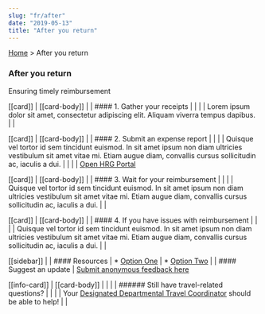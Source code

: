```yaml
---
slug: "fr/after"
date: "2019-05-13"
title: "After you return"
---
```


<div classname="fullClass">

[Home](./) > After you return
### After you return

Ensuring timely reimbursement

[[card]]
| [[card-body]]
| | #### 1. Gather your receipts
| |
| | Lorem ipsum dolor sit amet, consectetur adipiscing elit. Aliquam viverra tempus dapibus.
| |

[[card]]
| [[card-body]]
| | #### 2. Submit an expense report
| |
| | Quisque vel tortor id sem tincidunt euismod. In sit amet ipsum non diam ultricies vestibulum sit amet vitae mi. Etiam augue diam, convallis cursus sollicitudin ac, iaculis a dui.
| |
| | [Open HRG Portal](/)

[[card]]
| [[card-body]]
| | #### 3. Wait for your reimbursement
| |
| | Quisque vel tortor id sem tincidunt euismod. In sit amet ipsum non diam ultricies vestibulum sit amet vitae mi. Etiam augue diam, convallis cursus sollicitudin ac, iaculis a dui.
| |

[[card]]
| [[card-body]]
| | #### 4. If you have issues with reimbursement
| |
| | Quisque vel tortor id sem tincidunt euismod. In sit amet ipsum non diam ultricies vestibulum sit amet vitae mi. Etiam augue diam, convallis cursus sollicitudin ac, iaculis a dui.
| |

</div>

<div className="splitClass">

[[sidebar]]
|
| #### Resources
| * [Option One](/)
| * [Option Two](/)
|
| #### Suggest an update
| [Submit anonymous feedback here](https://docs.google.com/forms/d/e/1FAIpQLSf9y3VY3ADLpQ4kQLGvOo4cIdEEi5Hs3en-0lWRc4wQeTRheg/viewform)

[[info-card]]
| [[card-body]]
| |
| | ###### Still have travel-related questions?
| |
| | Your [Designated Departmental Travel Coordinator](https://www.tbs-sct.gc.ca/ap/list-liste/dtc-cmv-eng.asp) should be able to help!
| |

</div>
